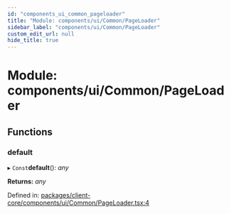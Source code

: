 ```yaml
---
id: "components_ui_common_pageloader"
title: "Module: components/ui/Common/PageLoader"
sidebar_label: "components/ui/Common/PageLoader"
custom_edit_url: null
hide_title: true
---
```


# Module: components/ui/Common/PageLoader

## Functions

### default

▸ `Const`**default**(): *any*

**Returns:** *any*

Defined in: [packages/client-core/components/ui/Common/PageLoader.tsx:4](https://github.com/xr3ngine/xr3ngine/blob/66a84a950/packages/client-core/components/ui/Common/PageLoader.tsx#L4)
